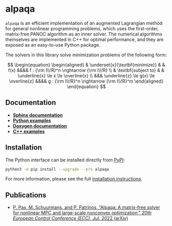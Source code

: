 # alpaqa

`alpaqa` is an efficient implementation of an augmented Lagrangian method for
general nonlinear programming problems, which uses the first-order, matrix-free
PANOC algorithm as an inner solver.
The numerical algorithms themselves are implemented in C++ for optimal
performance, and they are exposed as an easy-to-use Python package.

The solvers in this library solve minimization problems of the following form:

$$
    \begin{equation}
        \begin{aligned}
            & \underset{x}{\textbf{minimize}}
            & & f(x) &&&& f : {\rm I\\!R}^n \rightarrow {\rm I\\!R} \\
            & \textbf{subject to}
            & & \underline{x} \le x \le \overline{x} \\
            &&& \underline{z} \le g(x) \le \overline{z} &&&& g : {\rm I\\!R}^n \rightarrow {\rm I\\!R}^m
        \end{aligned}
    \end{equation}
$$

## Documentation

- [**Sphinx documentation**](https://kul-optec.github.io/alpaqa/develop/Sphinx/index.html)
- [**Python examples**](https://kul-optec.github.io/alpaqa/develop/Sphinx/examples/index.html)
- [**Doxygen documentation**](https://kul-optec.github.io/alpaqa/develop/Doxygen/index.html)
- [**C++ examples**](https://kul-optec.github.io/alpaqa/develop/Doxygen/examples.html)

## Installation

The Python interface can be installed directly from [PyPI](https://pypi.org/project/alpaqa):

```sh
python3 -m pip install --upgrade --pre alpaqa
```

For more information, please see the full
[installation instructions](https://kul-optec.github.io/alpaqa/develop/Sphinx/install/installation.html).

## Publications

- [P. Pas, M. Schuurmans, and P. Patrinos, “Alpaqa: A matrix-free solver for nonlinear MPC and large-scale nonconvex optimization,” _20th European Control Conference (ECC)_, Jul. 2022 (arXiv)](https://arxiv.org/abs/2112.02370)
